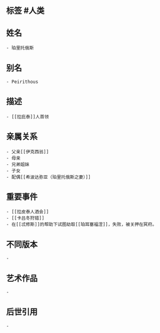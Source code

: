 ## 标签  #人类
## 姓名
	- 珀里托俄斯
## 别名
	- Peirithous
## 描述
	- [[拉庇泰]]人首领
## 亲属关系
	- 父亲[[伊克西翁]]
	- 母亲
	- 兄弟姐妹
	- 子女
	- 配偶[[希波达弥亚（珀里托俄斯之妻）]]
## 重要事件
	- [[拉皮泰人酒会]]
	- [[卡吕冬狩猎]]
	- 在[[忒修斯]]的帮助下试图劫取[[珀耳塞福涅]]，失败，被关押在冥府。
## 不同版本
	-
## 艺术作品
	-
## 后世引用
	-
